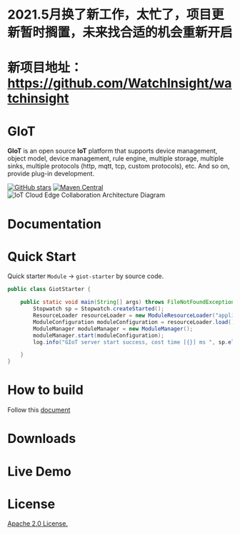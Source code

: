 # 2021.5月换了新工作，太忙了，项目更新暂时搁置，未来找合适的机会重新开启
# 新项目地址：https://github.com/WatchInsight/watchinsight

GIoT
==========
**GIoT** is an open source **IoT** platform that supports device management, object model, device management, rule engine, multiple storage, multiple sinks, multiple protocols (http, mqtt, tcp, custom protocols), etc. And so on, provide plug-in development.

[![GitHub stars](https://img.shields.io/github/stars/GerryYuan/giot.svg?label=Stars&logo=github)](https://github.com/GerryYuan/giot)
[![Maven Central](https://img.shields.io/badge/License-Apache%202.0-blue.svg?label=license)](https://github.com/GerryYuan/giot/blob/master/LICENSE) 
![IoT Cloud Edge Collaboration Architecture Diagram](https://user-images.githubusercontent.com/11907624/117307186-ed163780-aeb2-11eb-932a-afdba3795abc.png)



# Documentation
# Quick Start
Quick starter `Module` -> `giot-starter` by source code.
```java
public class GiotStarter {

    public static void main(String[] args) throws FileNotFoundException, ContainerConfigException, ContainerStartException {
        Stopwatch sp = Stopwatch.createStarted();
        ResourceLoader resourceLoader = new ModuleResourceLoader("application.yml");
        ModuleConfiguration moduleConfiguration = resourceLoader.load();
        ModuleManager moduleManager = new ModuleManager();
        moduleManager.start(moduleConfiguration);
        log.info("GIoT server start success, cost time [{}] ms ", sp.elapsed(TimeUnit.MILLISECONDS));

    }
}
```
# How to build
Follow this [document](docs/guides/How-to-build.md)
# Downloads
# Live Demo
# License
[Apache 2.0 License.](LICENSE)
